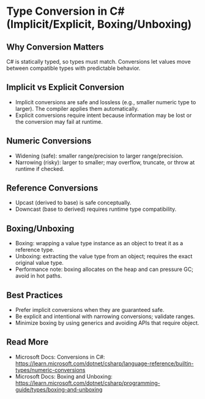# Type Conversion in C# (Implicit/Explicit, Boxing/Unboxing)

## Why Conversion Matters
C# is statically typed, so types must match. Conversions let values move between compatible types with predictable behavior.

## Implicit vs Explicit Conversion
- Implicit conversions are safe and lossless (e.g., smaller numeric type to larger). The compiler applies them automatically.
- Explicit conversions require intent because information may be lost or the conversion may fail at runtime.

## Numeric Conversions
- Widening (safe): smaller range/precision to larger range/precision.
- Narrowing (risky): larger to smaller; may overflow, truncate, or throw at runtime if checked.

## Reference Conversions
- Upcast (derived to base) is safe conceptually.
- Downcast (base to derived) requires runtime type compatibility.

## Boxing/Unboxing
- Boxing: wrapping a value type instance as an object to treat it as a reference type.
- Unboxing: extracting the value type from an object; requires the exact original value type.
- Performance note: boxing allocates on the heap and can pressure GC; avoid in hot paths.

## Best Practices
- Prefer implicit conversions when they are guaranteed safe.
- Be explicit and intentional with narrowing conversions; validate ranges.
- Minimize boxing by using generics and avoiding APIs that require object.

## Read More
- Microsoft Docs: Conversions in C#: https://learn.microsoft.com/dotnet/csharp/language-reference/builtin-types/numeric-conversions
- Microsoft Docs: Boxing and Unboxing: https://learn.microsoft.com/dotnet/csharp/programming-guide/types/boxing-and-unboxing
